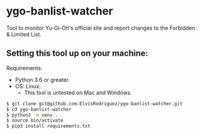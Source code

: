 # ygo-banlist-watcher

Tool to monitor Yu-Gi-Oh's official site and report changes to the Forbidden &amp; Limited List.

## Setting this tool up on your machine:

Requirements:
- Python 3.6 or greater.
- OS: Linux.
    - This tool is untested on Mac and Windows.

```bash
$ git clone git@github.com:ElvisRodriguez/ygo-banlist-watcher.git
$ cd ygo-banlist-watcher
$ python3 -m venv .
$ source bin/activate
$ pip3 install requirements.txt
```